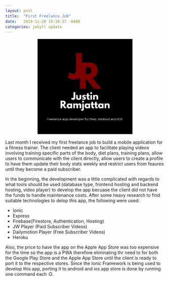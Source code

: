```yaml
---
layout: post
title:  "First Freelance Job"
date:   2019-11-20 19:10:37 -0400
categories: jekyll update
---
```


<center><img src="/assets/Logo.jpg" width="300" height="300"></center>

Last month I received my first freelance job to build a mobile application for a fitness trainer. The client needed an app to facilitate playing videos involving training specific parts of the body, diet plans, training plans, allow users to communicate with the client directly, allow users to create a profile to have them update their body stats weekly and restrict users from feaures until they become a paid subscriber.

In the beginning, the development was a little complicated with regards to what tools should be used (database type, frontend hosting and backend hosting, video player) to develop the app becuase the client did not have the funds to handle maintenance costs. After some heavy research to find suitable technologies to delop this app, the following were used:

- Ionic
- Express
- Firebase(Firestore, Authentication, Hosting)
- JW Player (Paid Subscriber Videos)
- Dailymotion Player (Free Subscriber Videos)
- Heroku

Also, the price to have the app on the Apple App Store was too expensive for the time so the app is a PWA therefore eliminating thr need to for both the Google Play Store and the Apple App Store until the client is ready to port it to the respective stores. Since the Ionic Framework is being used to develop this app, porting it to android and ios app store is done by running one command each :D.
